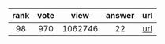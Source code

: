 
| rank | vote | view | answer | url |
|:-:|:-:|:-:|:-:|:-:|
|98|970|1062746|22| [url](http://stackoverflow.com/questions/9573244/most-elegant-way-to-check-if-the-string-is-empty-in-python) |
